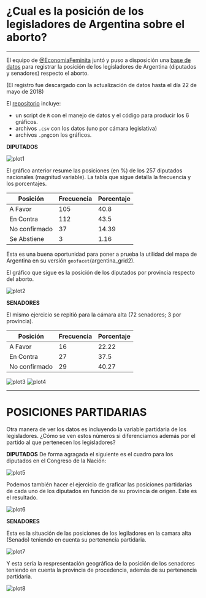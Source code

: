 # ¿Cual es la posición de los legisladores de Argentina sobre el aborto? 

---

El equipo de [@EconomiaFeminita](https://twitter.com/EcoFeminita/) juntó y puso a disposición una [base de datos](https://docs.google.com/spreadsheets/d/1mOiTT3JIdQPxVLTQ-a3OivQqE15oLvdWMv6I_DpMZak/edit?ts=5a91f1d7#gid=0) para registrar la posición de los legisladores de Argentina (diputados y senadores) respecto el aborto. 

(El registro fue descargado con la actualización de datos hasta el día 22 de mayo de 2018)

El [repositorio](https://github.com/TuQmano/geofacet_ARG/tree/master/ARGENTINA/ABORTO) incluye:
* un script de `R` con el manejo de datos y el código para producir los 6 gráficos. 
* archivos `.csv` con los datos (uno por cámara legislativa)
* archivos `.png`con los gráficos. 



**DIPUTADOS**


![plot1](https://github.com/TuQmano/geofacet_ARG/blob/master/ARGENTINA/ABORTO/plot1.png)

El gráfico anterior resume las posiciones (en %) de los 257 diputados nacionales (magnitud variable). La tabla que sigue detalla la frecuencia y los porcentajes. 


Posición | Frecuencia |Porcentaje
--- | --- |---
A Favor | 105 | 40.8
En Contra| 112 |43.5
No confirmado | 37 |14.39
Se Abstiene | 3 | 1.16

Esta es una buena oportunidad para poner a prueba la utilidad del mapa de Argentina en su versión `geofacet`(argentina_grid2). 

El gráfico que sigue es la posición de los diputados por provincia respecto del aborto. 

![plot2](https://github.com/TuQmano/geofacet_ARG/blob/master/ARGENTINA/ABORTO/plot2.png)

**SENADORES**

El mismo ejercicio se repitió para la cámara alta (72 senadores; 3 por provincia). 

Posición | Frecuencia |Porcentaje
--- | --- |---
A Favor | 16 | 22.22
En Contra| 27 |37.5
No confirmado | 29 |40.27



![plot3](https://github.com/TuQmano/geofacet_ARG/blob/master/ARGENTINA/ABORTO/plot3.png)
![plot4](https://github.com/TuQmano/geofacet_ARG/blob/master/ARGENTINA/ABORTO/plot4.png)


---
# POSICIONES PARTIDARIAS

Otra manera de ver los datos es incluyendo la variable partidaria de los legisladores. ¿Cómo se ven estos números si diferenciamos además por el partido al que pertenecen los legisladores?


**DIPUTADOS**
De forma agragada el siguiente es el cuadro para los diputados en el Congreso de la Nación: 

![plot5](https://github.com/TuQmano/geofacet_ARG/blob/master/ARGENTINA/ABORTO/plot5.png)

Podemos también hacer el ejercicio de graficar las posiciones partidarias de cada uno de los diputados en función de su provincia de origen. Este es el resultado. 

![plot6](https://github.com/TuQmano/geofacet_ARG/blob/master/ARGENTINA/ABORTO/plot6.png)

**SENADORES**

Esta es la situación de las posiciones de los legiladores en la camara alta (Senado) teniendo en cuenta su pertenencia partidaria. 

![plot7](https://github.com/TuQmano/geofacet_ARG/blob/master/ARGENTINA/ABORTO/plot7.png)

Y esta sería la respresentación geográfica de la posición de los senadores teniendo en cuenta la provincia de procedencia, además de su pertenencia partidaria. 

![plot8](https://github.com/TuQmano/geofacet_ARG/blob/master/ARGENTINA/ABORTO/plot8.png)


